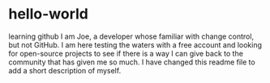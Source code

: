 # hello-world
learning github
I am Joe, a developer whose familiar with change control, but not GitHub.  I am here testing the waters with a free account and looking for open-source projects to see if there is a way I can give back to the community that has given me so much.
I have changed this readme file to add a short description of myself.

